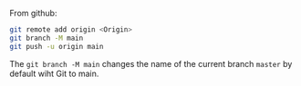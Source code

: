 

From github:
```bash
git remote add origin <Origin>
git branch -M main
git push -u origin main
```


The `git branch -M main` changes the name of the current branch `master` by default wiht Git to main.
